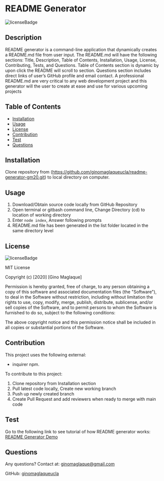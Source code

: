 # README Generator
![licenseBadge](https://img.shields.io/badge/License-MIT-blue)

## Description
README generator is a command-line application that dynamically creates a README.md file from user input. The README.md will have the following sections: Title, Description, Table of Contents, Installation, Usage, License, Contributing, Tests, and Questions. Table of Contents section is dynamic by upon click the README will scroll to section. Questions section includes direct links of user’s GitHub profile and email contact. A professional README.md are very critical to any web development project and this generator will the user to create at ease and use for various upcoming projects

## Table of Contents
* [Installation](#installation)
* [Usage](#usage)
* [License](#license)
* [Contribution](#contribution)
* [Test](#test)
* [Questions](#questions)

## Installation
Clone repository from (https://github.com/ginomaglaqueucla/readme-generator-gm20.git) to local directory on computer.

## Usage
1. Download/Obtain source code locally from GitHub Repository
2. Open terminal or gitbash command line, Change Directory (cd) to location of working directory
3. Enter `node index`, Answer following prompts
4. README.md file has been generated in the list folder located in the same directory level

## License
![licenseBadge](https://img.shields.io/badge/License-MIT-blue)

MIT License

Copyright (c) [2020] [Gino Maglaque]

Permission is hereby granted, free of charge, to any person obtaining a copy of this software and associated documentation files (the "Software"), to deal in the Software without restriction, including without limitation the rights to use, copy, modify, merge, publish, distribute, sublicense, and/or sell copies of the Software, and to permit persons to whom the Software is furnished to do so, subject to the following conditions:

The above copyright notice and this permission notice shall be included in all copies or substantial portions of the Software.

## Contribution
This project uses the following external: 
- inquirer npm. 

To contribute to this project:
1. Clone repository from Installation section
2. Pull latest code locally, Create new working branch
3. Push up newly created branch
4. Create Pull Request and add reviewers when ready to merge with main code

## Test
Go to the following link to see tutorial of how README generator works: [README Generator Demo](https://drive.google.com/file/d/1Q6X1epZ8w1MZ9HgtA53YXDBU_D2M7VtJ/view?usp=sharing)

## Questions
Any questions? Contact at: ginomaglaque@gmail.com

GitHub: [ginomaglaqueucla](https://github.com/ginomaglaqueucla)